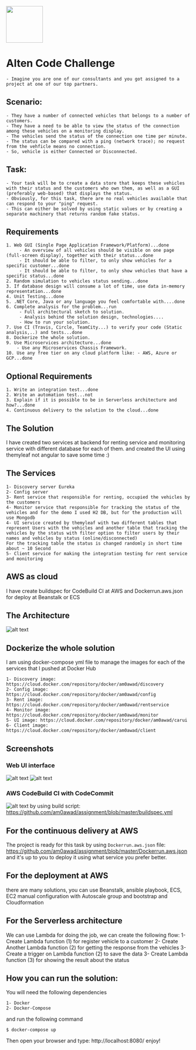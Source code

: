 <img src="https://github.com/am0awad/assignment/blob/master/images/screen_5.jpg" width="100">

# Alten Code Challenge

	- Imagine you are one of our consultants and you got assigned to a project at one of our top partners.

## Scenario:
	
	- They have a number of connected vehicles that belongs to a number of customers.
	- They have a need to be able to view the status of the connection among these vehicles on a monitoring display.
	- The vehicles send the status of the connection one time per minute.
	- The status can be compared with a ping (network trace); no request from the vehficle means no connection. 
	- So, vehicle is either Connected or Disconnected.

## Task:

	- Your task will be to create a data store that keeps these vehicles with their status and the customers who own them, as well as a GUI (preferably web-based) that displays the status.
	- Obviously, for this task, there are no real vehicles available that can respond to your "ping" request.
	- This can either be solved by using static values or by creating a separate machinery that returns random fake status.

## Requirements

	1. Web GUI (Single Page Application Framework/Platform)...done
		 - An overview of all vehicles should be visible on one page (full-screen display), together with their status...done
		 - It should be able to filter, to only show vehicles for a specific customer...done
		 - It should be able to filter, to only show vehicles that have a specific status...done
	2. Random simulation to vehicles status sending...done
	3. If database design will consume a lot of time, use data in-memory representation...done
	4. Unit Testing...done
	5. .NET Core, Java or any language you feel comfortable with....done
	6. Complete analysis for the problem...run
		 - Full architectural sketch to solution.
		 - Analysis behind the solution design, technologies....
		 - How to run your solution.
	7. Use CI (Travis, Circle, TeamCity...) to verify your code (Static analysis,..) and tests...done
	8. Dockerize the whole solution.
	9. Use Microservices architecture...done
		- Use any Microservices Chassis Framework.
	10. Use any free tier on any cloud platform like: - AWS, Azure or GCP...done

## Optional Requirements

	1. Write an integration test...done
	2. Write an automation test...not
	3. Explain if it is possible to be in Serverless architecture and how?...done
	4. Continuous delivery to the solution to the cloud...done

## The Solution
I have created two services at backend for renting service and monitoring service with different database for each of them.
and created the UI using themyleaf not angular to save some time :)

## The Services

    1- Discovery server Eureka
    2- Config server
    3- Rent service that responsible for renting, occupied the vehicles by the customers
    4- Monitor service that responsible for tracking the status of the vehicles and for the demo I used H2 DB, but for the production will use Mongodb
    4- UI service created by themyleaf with two different tables that represent Users with the vehicles and another table that tracking the vehicles by the status with filter option to filter users by their names and vehicles by status (online/disconnected)
    For the tracking table the status is changed randomly in short time about ~ 10 Second
    5- Client service for making the integration testing for rent service and monitoring
  
## AWS as cloud
I have create buildspec for CodeBuild CI at AWS and Dockerrun.aws.json for deploy at Beanstalk or ECS

## The Architecture

![alt text](https://github.com/am0awad/assignment/blob/master/images/screen_4.PNG)

## Dockerize the whole solution
I am using docker-compose yml file to manage the images for each of the services that I pushed at Docker Hub

    1- Discovery image: https://cloud.docker.com/repository/docker/am0awad/discovery
    2- Config image: https://cloud.docker.com/repository/docker/am0awad/config
    3- Rent image: https://cloud.docker.com/repository/docker/am0awad/rentservice
    4- Monitor image: https://cloud.docker.com/repository/docker/am0awad/monitor
    5- UI image: https://cloud.docker.com/repository/docker/am0awad/carui
    6- Client image: https://cloud.docker.com/repository/docker/am0awad/client

## Screenshots
### Web UI interface
![alt text](https://github.com/am0awad/assignment/blob/master/images/screen_1.PNG)
![alt text](https://github.com/am0awad/assignment/blob/master/images/screen_2.PNG)

### AWS CodeBuild CI with CodeCommit  
![alt text](https://github.com/am0awad/assignment/blob/master/images/screen_3.PNG)
by using build script: https://github.com/am0awad/assignment/blob/master/buildspec.yml

## For the continuous delivery at AWS
The project is ready for this task by using `Dockerrun.aws.json` file: https://github.com/am0awad/assignment/blob/master/Dockerrun.aws.json
and it's up to you to deploy it using what service you prefer better.

## For the deployment at AWS
there are many solutions, you can use Beanstalk, ansible playbook, ECS, EC2 manual configuration with Autoscale group and bootstrap and Cloudformation

## For the Serverless architecture
We can use Lambda for doing the job, we can create the following flow: 1- Create Lambda function (1) for register vehicle to a customer 2- Create Another Lambda function (2) for getting the response from the vehicles 3- Create a trigger on Lambda function (2) to save the data 3- Create Lambda function (3) for showing the result about the status

## How you can run the solution:
You will need the following dependencies

	1- Docker
	2- Docker-Compose
and run the following command

	$ docker-compose up

Then open your browser and type: http://localhost:8080/
enjoy!
